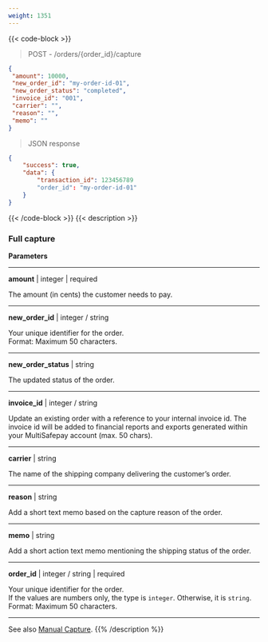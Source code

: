 ```yaml
---
weight: 1351
---
```

{{< code-block >}}

>POST - /orders/{order_id}/capture

```json
{
 "amount": 10000,
 "new_order_id": "my-order-id-01",
 "new_order_status": "completed",
 "invoice_id": "001",
 "carrier": "",
 "reason": "",
 "memo": ""
}
```
> JSON response


```json
{
    "success": true,
    "data": {
        "transaction_id": 123456789
        "order_id": "my-order-id-01"
    }
}
```
{{< /code-block >}}
{{< description >}}
### Full capture

**Parameters**

----------------
__amount__ | integer | required

The amount (in cents) the customer needs to pay.

----------------
__new_order_id__ | integer / string

Your unique identifier for the order.  
Format: Maximum 50 characters.    

----------------
__new_order_status__ | string

The updated status of the order. 

----------------
__invoice_id__ | integer / string

Update an existing order with a reference to your internal invoice id. The invoice id will be added to financial reports and exports generated within your MultiSafepay account (max. 50 chars).  

----------------
__carrier__ | string

The name of the shipping company delivering the customer’s order.

----------------
__reason__ | string

Add a short text memo based on the capture reason of the order.       

----------------
__memo__ | string

Add a short action text memo mentioning the shipping status of the order.     

----------------
__order_id__ | integer / string | required

Your unique identifier for the order.  
If the values are numbers only, the type is `integer`. Otherwise, it is `string`.  
Format: Maximum 50 characters.

----------------

See also [Manual Capture](/payments/features/manual-capture).
{{% /description %}}